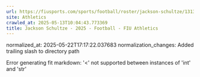 ```yaml
---
url: https://fiusports.com/sports/football/roster/jackson-schultze/13139/
site: Athletics
crawled_at: 2025-05-13T10:04:43.773369
title: Jackson Schultze - 2025 - Football - FIU Athletics
---
```

normalized_at: 2025-05-22T17:17:22.037683
normalization_changes: Added trailing slash to directory path

Error generating fit markdown: '<' not supported between instances of 'int' and 'str'